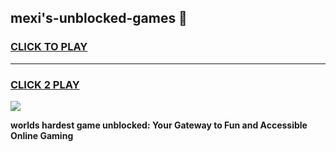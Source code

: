 
## mexi's-unblocked-games 👋
<h3>
<a href="https://premium.freeplayer.one?title=mexi's-unblocked-games&ref=14F">CLICK TO PLAY</a></h3>
<hr>

<h3>
<a href="https://premium.freeplayer.one?title=mexi's-unblocked-games&ref=14F">CLICK 2 PLAY</a>
  
</h3>

<a href="https://premium.freeplayer.one?title=mexi's-unblocked-games&ref=12F/"><img src="https://clearcache.store/games.png"></a>


**worlds hardest game unblocked: Your Gateway to Fun and Accessible Online Gaming**
